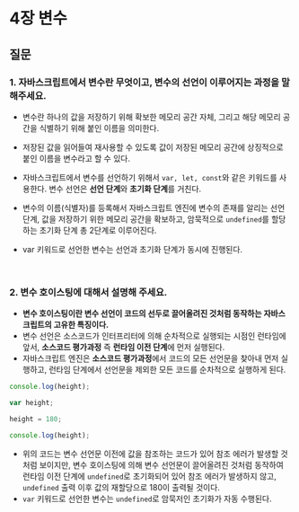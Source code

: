 # 4장 변수

## 질문

### **1. 자바스크립트에서 변수란 무엇이고, 변수의 선언이 이루어지는 과정을 말해주세요.**

- 변수란 하나의 값을 저장하기 위해 확보한 메모리 공간 자체, 그리고 해당 메모리 공간을 식별하기 위해 붙인 이름을 의미한다.
- 저장된 값을 읽어들여 재사용할 수 있도록 값이 저장된 메모리 공간에 상징적으로 붙인 이름을 변수라고 할 수 있다.

- 자바스크립트에서 변수를 선언하기 위해서 `var, let, const`와 같은 키워드를 사용한다. 변수 선언은 **선언 단계**와 **초기화 단계**를 거친다.
- 변수의 이름(식별자)를 등록해서 자바스크립트 엔진에 변수의 존재를 알리는 선언 단계, 값을 저장하기 위한 메모리 공간을 확보하고, 암묵적으로 `undefined`를 할당하는 초기화 단계 총 2단계로 이루어진다.

- var 키워드로 선언한 변수는 선언과 초기화 단계가 동시에 진행된다.

<br/>

### **2. 변수 호이스팅에 대해서 설명해 주세요.**

- **변수 호이스팅이란 변수 선언이 코드의 선두로 끌어올려진 것처럼 동작하는 자바스크립트의 고유한 특징이다.**
- 변수 선언은 소스코드가 인터프리터에 의해 순차적으로 실행되는 시점인 런타임에 앞서, **소스코드 평가과정** 즉 **런타임 이전 단계**에 먼저 실행된다.
- 자바스크립트 엔진은 **소스코드 평가과정**에서 코드의 모든 선언문을 찾아내 먼저 실행하고, 런타임 단계에서 선언문을 제외한 모든 코드를 순차적으로 실행하게 된다.

```js
console.log(height);

var height;

height = 180;

console.log(height);
```

- 위의 코드는 변수 선언문 이전에 값을 참조하는 코드가 있어 참조 에러가 발생할 것처럼 보이지만, 변수 호이스팅에 의해 변수 선언문이 끌어올려진 것처럼 동작하여 런타임 이전 단계에 `undefined`로 초기화되어 있어
  참조 에러가 발생하지 않고, `undefined` 출력 이후 값의 재할당으로 180이 출력될 것이다.
- `var` 키워드로 선언한 변수는 `undefined`로 암묵저인 초기화가 자동 수행된다.
